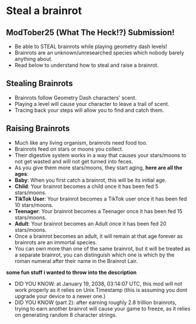 # Steal a brainrot

## ModTober25 (What The Heck!?) Submission!

- Be able to STEAL brainrots while playing geometry dash levels!
- Brainrots are an unknown/unresearched species which nobody barely anything about.
- Read below to understand how to steal and raise a brainrot.

## Stealing Brainrots
- Brainrots follow Geometry Dash characters' scent.
- Playing a level will cause your character to leave a trail of scent.
- Tracing back your steps will allow you to find and catch them.

## Raising Brainrots
- Much like any living organism, brainrots need food too.
- Brainrots feed on stars or moons you collect.
- Their digestive system works in a way that causes your stars/moons to not get wasted and will not get turned into feces.
- As you give them more stars/moons, they start aging, **here are all the ages**:
- **Baby**: When you first catch a brainrot, this will be its initial age.
- **Child**: Your brainrot becomes a child once it has been fed 5 stars/moons.
- **TikTok User**: Your brainrot becomes a TikTok user once it has been fed 10 stars/moons.
- **Teenager**: Your brainrot becomes a Teenager once it has been fed 15 stars/moons.
- **Adult**: Your brainrot becomes an Adult once it has been fed 20 stars/moons.
- Once a brainrot becomes an adult, it will remain at that age forever as brainrots are an immortal species.
- You can own more than one of the same brainrot, but it will be treated as a separate brainrot, you can distinguish which one is which by the roman numeral after their name in the Brainrot Lair.

**some fun stuff i wanted to throw into the description**
- DID YOU KNOW: at January 19, 2038, 03:14:07 UTC, this mod will not work properly as it relies on Unix Timestamp (this is assuming you dont upgrade your device to a newer one.)
- DID YOU KNOW (part 2): after earning roughly 2.8 trillion brainrots, trying to earn another brainrot will cause your game to freeze, as it relies on generating random 8 character strings.